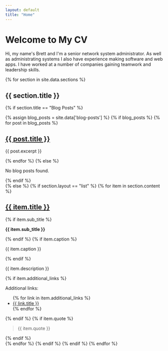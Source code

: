 ```yaml
---
layout: default
title: "Home"
---
```


# Welcome to My CV

Hi, my name's Brett and I'm a senior network system administrator. As well as administrating systems I also have experience making software and web apps. I have worked at a number of companies gaining teamwork and leadership skills.

{% for section in site.data.sections %}
## {{ section.title }}

{% if section.title == "Blog Posts" %}
<div id="latest-posts">
  {% assign blog_posts = site.data['blog-posts'] %}
  {% if blog_posts %}
    {% for post in blog_posts %}
      <div class="post">
        <h2><a href="{{ post.url }}">{{ post.title }}</a></h2>
        <p>{{ post.excerpt }}</p>
      </div>
    {% endfor %}
  {% else %}
    <p>No blog posts found.</p>
  {% endif %}
</div>
{% else %}
{% if section.layout == "list" %}
{% for item in section.content %}
<div class="post">
  <h2><a href="{{ item.link }}">{{ item.title }}</a></h2>
  {% if item.sub_title %}
  <p><strong>{{ item.sub_title }}</strong></p>
  {% endif %}
  {% if item.caption %}
  <p>{{ item.caption }}</p>
  {% endif %}
  <p>{{ item.description }}</p>
  {% if item.additional_links %}
  <p>Additional links:</p>
  <ul>
    {% for link in item.additional_links %}
    <li><a href="{{ link.url }}"><i class="{{ link.icon }}"></i> {{ link.title }}</a></li>
    {% endfor %}
  </ul>
  {% endif %}
  {% if item.quote %}
  <blockquote>{{ item.quote }}</blockquote>
  {% endif %}
</div>
{% endfor %}
{% endif %}
{% endif %}
{% endfor %}
